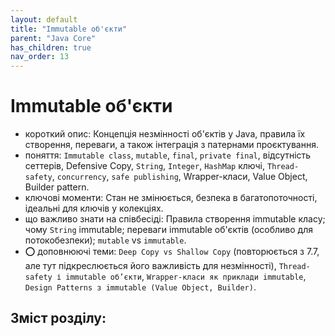 ```yaml
---
layout: default
title: "Immutable об'єкти"
parent: "Java Core"
has_children: true
nav_order: 13
---
```


# Immutable об'єкти

*   короткий опис: Концепція незмінності об'єктів у Java, правила їх створення, переваги, а також інтеграція з патернами проєктування.
*   поняття: `Immutable class`, `mutable`, `final`, `private final`, відсутність сеттерів, Defensive Copy, `String`, `Integer`, `HashMap` ключі, `Thread-safety`, `concurrency`, `safe publishing`, Wrapper-класи, Value Object, Builder pattern.
*   ключові моменти: Стан не змінюється, безпека в багатопоточності, ідеальні для ключів у колекціях.
*   що важливо знати на співбесіді: Правила створення immutable класу; чому `String` immutable; переваги immutable об'єктів (особливо для потокобезпеки); `mutable` vs `immutable`.
*   ⭕ доповнюючі теми: `Deep Copy vs Shallow Copy` (повторюється з 7.7, але тут підкреслюється його важливість для незмінності), `Thread-safety і immutable об’єкти`, `Wrapper-класи як приклади immutable`, `Design Patterns з immutable (Value Object, Builder)`.


## Зміст розділу:
